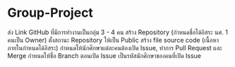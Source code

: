 # Group-Project
ส่ง Link GitHub ที่มีการทำงานเป็นกลุ่ม 3 - 4 คน  สร้าง Repository (กำหนดชื่อได้อิสระ นศ. 1 คนเป็น Owner) ตั้งสถานะ Repository ให้เป็น Public สร้าง file source code (เนื้อหาภายในกำหนดได้อิสระ) กำหนดให้นักศึกษาแต่ละคนต้องเปิด Issue, ทำการ Pull Request และ Merge กำหนดให้ชื่อ Branch ตอนเปิด Issue เป็นรหัสนักศึกษาของคนที่เปิด Issue
